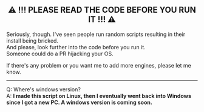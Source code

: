 
<h2 align="center">
  ⚠️ !!! PLEASE READ THE CODE BEFORE YOU RUN IT !!! ⚠️
</h2>

<p>
  Seriously, though. I've seen people run random scripts resulting in their install being bricked. <br>
  And please, look further into the code before you run it. <br>
  Someone could do a PR hijacking your OS.
</p>

<p>
  If there's any problem or you want me to add more engines, please let me know.
</p>

<hr>

<p>
  Q: Where's windows version? <br>
  A: <b> I made this script on Linux, then I eventually went back into Windows since I got a new PC. A windows version is coming soon. </b>
</p>
